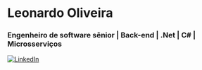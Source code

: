 # Leonardo Oliveira
### Engenheiro de software sênior | Back-end | .Net | C# | Microsserviços
[![LinkedIn](https://img.shields.io/badge/-LinkedIn-%230A66C2?style=flat-square&labelColor=%230A66C2&logo=linkedin&logoColor=white&link=https://www.linkedin.com/in/leonardo-oliveira-9aa603221/)](https://www.linkedin.com/in/leonardo-oliveira-9aa603221/)